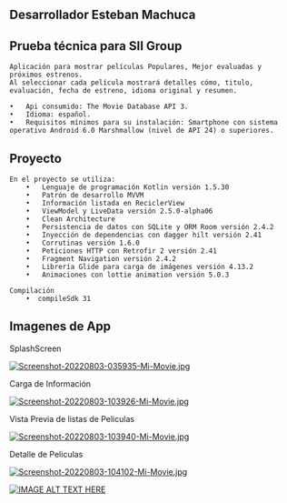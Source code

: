 ## Desarrollador Esteban Machuca

## Prueba técnica para SII Group
    Aplicación para mostrar películas Populares, Mejor evaluadas y próximos estrenos.
    Al seleccionar cada película mostrará detalles cómo, titulo, evaluación, fecha de estreno, idioma original y resumen.

    •	Api consumido: The Movie Database API 3.
    •	Idioma: español.
    •	Requisitos mínimos para su instalación: Smartphone con sistema operativo Android 6.0 Marshmallow (nivel de API 24) o superiores.

## Proyecto
    En el proyecto se utiliza:
        •	Lenguaje de programación Kotlin versión 1.5.30
        •	Patrón de desarrollo MVVM
        •   Información listada en ReciclerView
        •	ViewModel y LiveData versión 2.5.0-alpha06
        •	Clean Architecture
        •	Persistencia de datos con SQLite y ORM Room versión 2.4.2
        •	Inyección de dependencias con dagger hilt versión 2.41
        •	Corrutinas versión 1.6.0
        •	Peticiones HTTP con Retrofir 2 versión 2.41
        •	Fragment Navigation versión 2.4.2
        •	Librería Glide para carga de imágenes versión 4.13.2
        •	Animaciones con lottie animation versión 5.0.3

    Compilación
        •  compileSdk 31
## Imagenes de App

SplashScreen

[![Screenshot-20220803-035935-Mi-Movie.jpg](https://i.postimg.cc/RVx0CSNm/Screenshot-20220803-035935-Mi-Movie.jpg)](https://postimg.cc/PNKH2kWV)


Carga de Información

[![Screenshot-20220803-103926-Mi-Movie.jpg](https://i.postimg.cc/wTnQjsDv/Screenshot-20220803-103926-Mi-Movie.jpg)](https://postimg.cc/crMnDC9y)

Vista Previa de listas de Peliculas

[![Screenshot-20220803-103940-Mi-Movie.jpg](https://i.postimg.cc/50ZwpXby/Screenshot-20220803-103940-Mi-Movie.jpg)](https://postimg.cc/sQ4QgDBC)

Detalle de Peliculas

[![Screenshot-20220803-104102-Mi-Movie.jpg](https://i.postimg.cc/j207PB4J/Screenshot-20220803-104102-Mi-Movie.jpg)](https://postimg.cc/PpyJk3ct)

[![IMAGE ALT TEXT HERE](https://img.youtube.com/vi/YzVGmV7KlVo/0.jpg)](https://www.youtube.com/watch?v=YzVGmV7KlVo)
